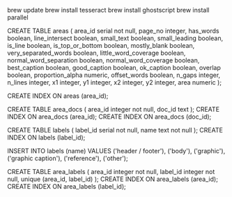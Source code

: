brew update
brew install tesseract
brew install ghostscript
brew install parallel

CREATE TABLE areas (
    area_id serial not null,
    page_no integer,
    has_words boolean,
    line_intersect boolean,
    small_text boolean,
    small_leading boolean,
    is_line boolean,
    is_top_or_bottom boolean,
    mostly_blank boolean,
    very_separated_words boolean,
    little_word_coverage boolean,
    normal_word_separation boolean,
    normal_word_coverage boolean,
    best_caption boolean,
    good_caption boolean,
    ok_caption boolean,
    overlap boolean,
    proportion_alpha numeric,
    offset_words boolean,
    n_gaps integer,
    n_lines integer,
    x1 integer,
    y1 integer,
    x2 integer,
    y2 integer,
    area numeric
);

CREATE INDEX ON areas (area_id);

CREATE TABLE area_docs (
  area_id integer not null,
  doc_id text
);
CREATE INDEX ON area_docs (area_id);
CREATE INDEX ON area_docs (doc_id);

CREATE TABLE labels (
    label_id serial not null,
    name text not null
);
CREATE INDEX ON labels (label_id);

INSERT INTO labels (name) VALUES ('header / footer'), ('body'), ('graphic'), ('graphic caption'), ('reference'), ('other');

CREATE TABLE area_labels (
    area_id integer not null,
    label_id integer not null,
    unique (area_id, label_id)
);
CREATE INDEX ON area_labels (area_id);
CREATE INDEX ON area_labels (label_id);
